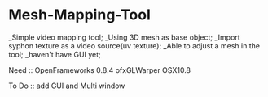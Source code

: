 Mesh-Mapping-Tool
=================
_Simple video mapping tool;
_Using 3D mesh as base object;
_Import syphon texture as a video source(uv texture);
_Able to adjust a mesh in the tool;
_haven't have GUI yet;

Need ::
OpenFrameworks 0.8.4
ofxGLWarper
OSX10.8

To Do ::
add GUI and Multi window
